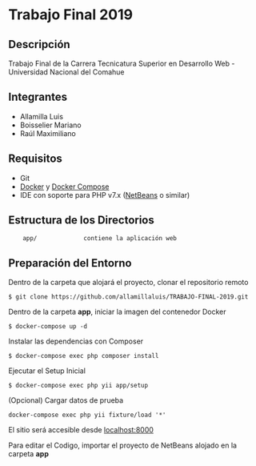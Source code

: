 # Trabajo Final 2019
## Descripción
Trabajo Final de la Carrera Tecnicatura Superior en Desarrollo Web - Universidad Nacional del Comahue

## Integrantes
* Allamilla Luis
* Boisselier Mariano
* Raúl Maximiliano

## Requisitos
* Git
* [Docker](https://get.docker.com/) y [Docker Compose](https://docs.docker.com/compose/install/)
* IDE con soporte para PHP v7.x ([NetBeans](https://netbeans.apache.org/) o similar)

Estructura de los Directorios
-------------------

        app/             contiene la aplicación web

## Preparación del Entorno
Dentro de la carpeta que alojará el proyecto, clonar el repositorio remoto
~~~
$ git clone https://github.com/allamillaluis/TRABAJO-FINAL-2019.git
~~~
Dentro de la carpeta **app**, iniciar la imagen del contenedor Docker
~~~
$ docker-compose up -d
~~~
Instalar las dependencias con Composer
~~~
$ docker-compose exec php composer install
~~~
Ejecutar el Setup Inicial
~~~
$ docker-compose exec php yii app/setup
~~~
(Opcional) Cargar datos de prueba
~~~
docker-compose exec php yii fixture/load '*'
~~~

El sitio será accesible desde [localhost:8000](http://localhost:8000)

Para editar el Codigo, importar el proyecto de NetBeans alojado en la carpeta **app**
